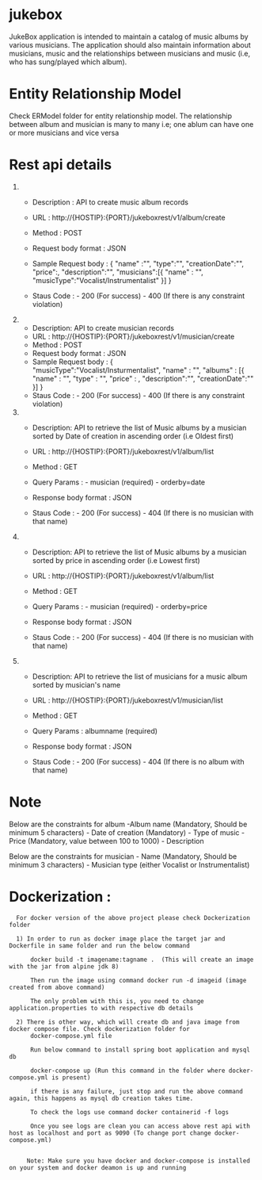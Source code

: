 # jukebox

JukeBox application is intended to maintain a catalog of music albums by various musicians. The
application should also maintain information about musicians, music and the relationships between
musicians and music (i.e, who has sung/played which album).

# Entity Relationship Model

Check ERModel folder for entity relationship model. The relationship between album and musician is 
many to many i.e; one ablum can have one or more musicians and vice versa

# Rest api details

1)   - Description : API to create music album records
     - URL : http://{HOSTIP}:{PORT}/jukeboxrest/v1/album/create
     - Method : POST
     - Request body format : JSON
     - Sample Request body : 
                        {
                            "name" :"",
                            "type":"",
                            "creationDate":"",
                            "price":,
                            "description":"",
                            "musicians":[{
                                "name" : "",
                                "musicType":"Vocalist/Instrumentalist"
                            }]
                          }
  
      - Staus Code : - 200 (For success)
                     - 400 (If there is any constraint violation)
               
2)    -  Description: API to create musician records
      -  URL : http://{HOSTIP}:{PORT}/jukeboxrest/v1/musician/create
      -  Method : POST
      -  Request body format : JSON
      -  Sample Request body : 
                                   {   
                "musicType":"Vocalist/Insturmentalist",
                "name" : "",
                  "albums" : [{
                    "name" : "",
                    "type" : "",
                    "price" : ,
                    "description":"",
                    "creationDate":""
                  }]
            }
      -  Staus Code : - 200 (For success)
                      - 400 (If there is any constraint violation)
               
 3)   -  Description: API to retrieve the list of Music albums by a musician sorted by Date of creation in
         ascending order (i.e Oldest first)
      -  URL : http://{HOSTIP}:{PORT}/jukeboxrest/v1/album/list
      -  Method : GET
      -  Query Params : - musician (required)
                        - orderby=date
   
      -  Response body format : JSON
   
      -  Staus Code : - 200 (For success)
                      - 404 (If there is no musician with that name)
   
  4)  -  Description: API to retrieve the list of Music albums by a musician sorted by price in ascending order
         (i.e Lowest first)
      -  URL : http://{HOSTIP}:{PORT}/jukeboxrest/v1/album/list
      - Method : GET
      - Query Params : - musician (required)
                        - orderby=price
   
      - Response body format : JSON
   
      -  Staus Code : - 200 (For success)
                      - 404 (If there is no musician with that name)
              
   5)    -  Description: API to retrieve the list of musicians for a music album sorted by musician's name
         - URL : http://{HOSTIP}:{PORT}/jukeboxrest/v1/musician/list
         -  Method : GET
         -  Query Params : albumname (required)
         - Response body format : JSON
   
         - Staus Code : -  200 (For success)
                        -  404 (If there is no album with that name)
               
               
   # Note
   Below are the constraints for album
      -Album name (Mandatory, Should be minimum 5 characters)
      - Date of creation (Mandatory)
      - Type of music
      - Price (Mandatory, value between 100 to 1000)
      - Description
      
   Below are the constraints for musician
      - Name (Mandatory, Should be minimum 3 characters)
      - Musician type (either Vocalist or Instrumentalist)
     
  # Dockerization :
      
      For docker version of the above project please check Dockerization folder
      
      1) In order to run as docker image place the target jar and Dockerfile in same folder and run the below command
        
          docker build -t imagename:tagname .  (This will create an image with the jar from alpine jdk 8) 
          
          Then run the image using command docker run -d imageid (image created from above command)
          
          The only problem with this is, you need to change application.properties to with respective db details
       
      2) There is other way, which will create db and java image from docker compose file. Check dockerization folder for 
          docker-compose.yml file
          
          Run below command to install spring boot application and mysql db
          
          docker-compose up (Run this command in the folder where docker-compose.yml is present)
         
          if there is any failure, just stop and run the above command again, this happens as mysql db creation takes time.
          
          To check the logs use command docker containerid -f logs
          
          Once you see logs are clean you can access above rest api with host as localhost and port as 9090 (To change port change docker-compose.yml)
          
         
         Note: Make sure you have docker and docker-compose is installed on your system and docker deamon is up and running
         
          
